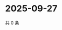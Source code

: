 # 2025-09-27

共 0 条

<!-- BEGIN ZHIHUVIDEO -->
<!-- 最后更新时间 Sat Sep 27 2025 19:08:15 GMT+0800 (China Standard Time) -->

<!-- END ZHIHUVIDEO -->
